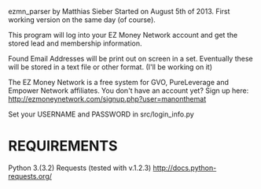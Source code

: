 ezmn_parser by Matthias Sieber
Started on August 5th of 2013. First working version on the same day (of course).

This program will log into your EZ Money Network account and get the stored
lead and membership information.

Found Email Addresses will be print out on screen in a set.
Eventually these will be stored in a text file or other format. (I'll be working on it)

The EZ Money Network is a free system for GVO, PureLeverage and Empower Network affiliates.
You don't have an account yet? Sign up here: http://ezmoneynetwork.com/signup.php?user=manonthemat

Set your USERNAME and PASSWORD in src/login_info.py


REQUIREMENTS
=============================
Python 3.(3.2)
Requests (tested with v.1.2.3) http://docs.python-requests.org/